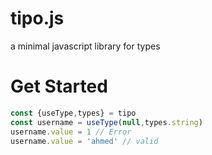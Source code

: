 # tipo.js
a minimal javascript library for types
# Get Started
```javascript 
const {useType,types} = tipo
const username = useType(null,types.string)
username.value = 1 // Error
username.value = 'ahmed' // valid

```
